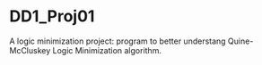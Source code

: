# DD1_Proj01
 A logic minimization project: program to better understang Quine-McCluskey Logic Minimization algorithm.
